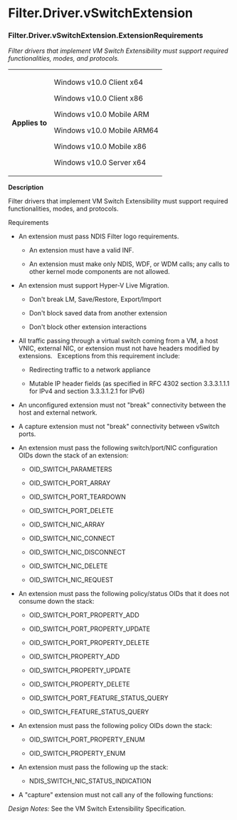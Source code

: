 Filter.Driver.vSwitchExtension 
==============================

### Filter.Driver.vSwitchExtension.ExtensionRequirements

*Filter drivers that implement VM Switch Extensibility must support required functionalities, modes, and protocols.*

<table><tr><th>Applies to</th><td><p>Windows v10.0 Client x64</p>
                                          
<p>Windows v10.0 Client x86</p>
                                          
<p>Windows v10.0 Mobile ARM</p>
                                          
<p>Windows v10.0 Mobile ARM64</p>
                                          
<p>Windows v10.0 Mobile x86</p>
                                          
<p>Windows v10.0 Server x64</p>
</td></tr></table>

**Description**

Filter drivers that implement VM Switch Extensibility must support required functionalities, modes, and protocols.

Requirements

-   An extension must pass NDIS Filter logo requirements.

    -   An extension must have a valid INF.

    -   An extension must make only NDIS, WDF, or WDM calls; any calls to other kernel mode components are not allowed.

-   An extension must support Hyper-V Live Migration.

    -   Don't break LM, Save/Restore, Export/Import

    -   Don't block saved data from another extension

    -   Don't block other extension interactions

-   All traffic passing through a virtual switch coming from a VM, a host VNIC, external NIC, or extension must not have headers modified by extensions.   Exceptions from this requirement include:

    -   Redirecting traffic to a network appliance

    -   Mutable IP header fields (as specified in RFC 4302 section 3.3.3.1.1.1 for IPv4 and section 3.3.3.1.2.1 for IPv6)

-   An unconfigured extension must not "break" connectivity between the host and external network.

-   A capture extension must not "break" connectivity between vSwitch ports.

-   An extension must pass the following switch/port/NIC configuration OIDs down the stack of an extension:

    -   OID\_SWITCH\_PARAMETERS

    -   OID\_SWITCH\_PORT\_ARRAY

    -   OID\_SWITCH\_PORT\_TEARDOWN

    -   OID\_SWITCH\_PORT\_DELETE

    -   OID\_SWITCH\_NIC\_ARRAY

    -   OID\_SWITCH\_NIC\_CONNECT

    -   OID\_SWITCH\_NIC\_DISCONNECT

    -   OID\_SWITCH\_NIC\_DELETE

    -   OID\_SWITCH\_NIC\_REQUEST

-   An extension must pass the following policy/status OIDs that it does not consume down the stack:

    -   OID\_SWITCH\_PORT\_PROPERTY\_ADD

    -   OID\_SWITCH\_PORT\_PROPERTY\_UPDATE

    -   OID\_SWITCH\_PORT\_PROPERTY\_DELETE

    -   OID\_SWITCH\_PROPERTY\_ADD

    -   OID\_SWITCH\_PROPERTY\_UPDATE

    -   OID\_SWITCH\_PROPERTY\_DELETE

    -   OID\_SWITCH\_PORT\_FEATURE\_STATUS\_QUERY

    -   OID\_SWITCH\_FEATURE\_STATUS\_QUERY

-   An extension must pass the following policy OIDs down the stack:

    -   OID\_SWITCH\_PORT\_PROPERTY\_ENUM

    -   OID\_SWITCH\_PROPERTY\_ENUM

-   An extension must pass the following up the stack:

    -   NDIS\_SWITCH\_NIC\_STATUS\_INDICATION

-   A "capture" extension must not call any of the following functions:

*Design Notes:*
See the VM Switch Extensibility Specification.
